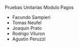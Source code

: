 Pruebas Unitarias Modulo Pagos

- Facundo Sampieri
- Tomas Neufel
- Joaquin Prato
- Rodrigo Viluron
- Agustin Peruzzi
